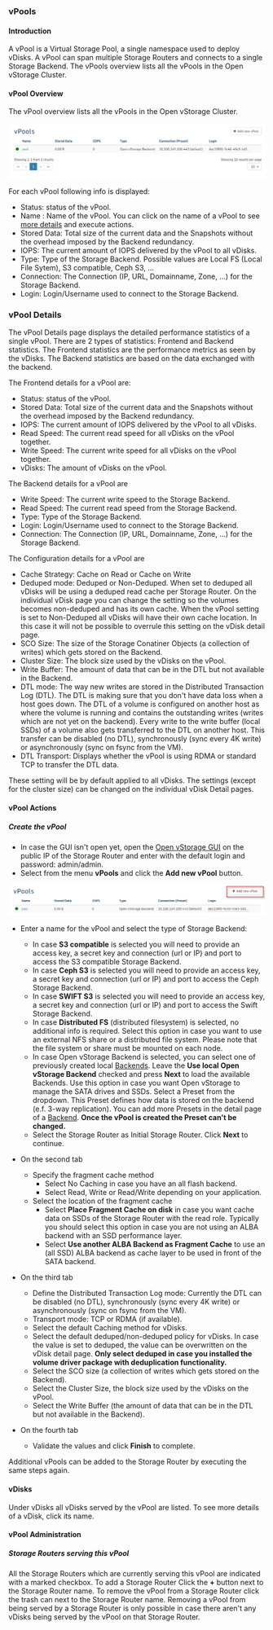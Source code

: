 ### vPools

#### Introduction

A vPool is a Virtual Storage Pool, a single namespace  used to deploy
vDisks. A vPool can span multiple Storage Routers and connects to a single
Storage Backend. The vPools overview lists all the vPools in the Open
vStorage Cluster.

#### vPool Overview

The vPool overview lists all the vPools in the Open vStorage Cluster.

![](../../Images/vpool_overview.png)


For each vPool following info is displayed:
-   Status: status of the vPool.
-   Name : Name of the vPool. You can click on the name of a vPool to
    see [more details](#details) and execute actions.
-   Stored Data: Total size of the current data and the Snapshots
    without the overhead imposed by the Backend redundancy.
-   IOPS: The current amount of IOPS delivered by the vPool to all
    vDisks.
-   Type: Type of the Storage Backend. Possible values are Local FS
    (Local File Sytem), S3 compatible, Ceph S3, ...
-   Connection: The Connection (IP, URL, Domainname, Zone, ...) for the
    Storage Backend.
-   Login: Login/Username used to connect to the Storage Backend.



### <a name="details"></a>vPool Details

The vPool Details page displays the detailed performance statistics of a
single vPool. There are 2 types of statistics: Frontend and Backend
statistics. The Frontend statistics are the performance metrics as seen
by the vDisks. The Backend statistics are based on the data exchanged with the backend.


The Frontend details for a vPool are:
-   Status: status of the vPool.
-   Stored Data: Total size of the current data and the Snapshots
    without the overhead imposed by the Backend redundancy.
-   IOPS: The current amount of IOPS delivered by the vPool to all
    vDisks.
-   Read Speed: The current read speed for all vDisks on the vPool
    together.
-   Write Speed: The current write speed for all vDisks on the vPool
    together.
-   vDisks: The amount of vDisks on the vPool.

The Backend details for a vPool are
-   Write Speed: The current write speed to the Storage Backend.
-   Read Speed: The current read speed from the Storage Backend.
-   Type: Type of the Storage Backend.
-   Login: Login/Username used to connect to the Storage Backend.
-   Connection: The Connection (IP, URL, Domainname, Zone, ...) for the
    Storage Backend.

The Configuration details for a vPool are

-   Cache Strategy: Cache on Read or Cache on Write
-   Deduped mode: Deduped or Non-Deduped. When set to deduped all vDisks will be using a deduped read cache per Storage Router. On the individual vDisk page you can change the setting so the volumes becomes non-deduped and has its own cache. When the vPool setting is set to Non-Deduped all vDisks will have their own cache location. In this case it will not be possible to overrule this setting on the vDisk detail page.
-   SCO Size: The size of the Storage Conatiner Objects (a collection of writes) which gets stored on the Backend.
-   Cluster Size: The block size used by the vDisks on the vPool.
-   Write Buffer: The amount of data that can be in the DTL but not available in the Backend.
-   DTL mode: The way new writes are stored in the Distributed Transaction Log (DTL). The DTL is making sure that you don't have data loss when a host goes down. The DTL of a volume is configured on another host as where the volume is running and contains the outstanding writes (writes which are not yet on the backend). Every write to the write buffer (local SSDs) of a volume also gets transferred to the DTL on another host. This transfer can be disabled (no DTL), synchronously (sync every 4K write) or asynchronously (sync on fsync from the VM).
-   DTL Transport: Displays whether the vPool is using RDMA or standard TCP to transfer the DTL data.

These setting will be by default applied to all vDisks. The settings (except for the cluster size) can be changed on the individual vDisk Detail pages.

#### vPool Actions

##### <a name="addvpool"></a>Create the vPool

-   In case the GUI isn't open yet, open the [Open vStorage
    GUI](Administration/usingthegui.md) on the public IP of the Storage Router and
    enter with the default login and password: admin/admin.
-   Select from the menu **vPools** and click the **Add new vPool** button.

![](../../Images/addnewvpool.png)


-   Enter a name for the vPool and select the type of Storage Backend:
    -   In case **S3 compatible** is selected you will need to provide an
        access key, a secret key and connection (url or IP) and port to
        access the S3 compatible Storage Backend.
    -   In case **Ceph S3** is selected you will need to provide an access
        key, a secret key and connection (url or IP) and port to access
        the Ceph Storage Backend.
    -   In case **SWIFT S3** is selected you will need to provide an
        access key, a secret key and connection (url or IP) and port to
        access the Swift Storage Backend.
    -   In case **Distributed FS** (distributed filesystem) is selected,
        no additional info is required. Select this option in case you
        want to use an external NFS share or a distributed file system.
        Please note that the file system or share must be mounted on
        each node.
    -   In case Open vStorage Backend is selected, you can select one of
        previously created local [Backends](backends.md). Leave the **Use
        local Open vStorage Backend** checked and press **Next** to load
        the available Backends. Use this option in case you want Open vStorage to manage the SATA drives and SSDs.
        Select a Preset from  the dropdown. This Preset defines how data is stored on the backend (e.f. 3-way replication). You can add more Presets in the detail page of a [Backend](backends.md#presets). **Once the vPool is created the Preset can't be changed.**
	-   Select the Storage Router as Initial Storage Router. Click **Next** to continue.
	
-   On the second tab
    -   Specify the fragment cache method
        - Select No Caching in case you have an all flash backend.
        - Select Read, Write or Read/Write depending on your application.
    -   Select the location of the fragment cache
        - Select **Place Fragment Cache on disk** in case you want cache data on SSDs of the Storage Router with the read role. Typically you should select this option in case you are not using an ALBA backend with an SSD performance layer.
        - Select **Use another ALBA Backend as Fragment Cache** to use an (all SSD) ALBA backend as cache layer to be used in front of the SATA backend.

-   On the third tab
    -   Define the Distributed Transaction Log mode: Currently the DTL can be disabled (no DTL), synchronously (sync every 4K write) or asynchronously (sync on fsync from the VM).
    -   Transport mode: TCP or RDMA (if available).
    -   Select the default Caching method for vDisks.
    -   Select the default deduped/non-deduped policy for vDisks. In case the value is set to deduped, the value can be overwritten on the vDisk detail page. **Only select deduped in case you installed the volume driver package with deduplication functionality.**
    -   Select the SCO size (a collection of writes which gets stored on the Backend).
    -   Select the Cluster Size, the block size used by the vDisks on the vPool.
    -   Select the Write Buffer (the amount of data that can be in the DTL but not available in the Backend).

-   On the fourth tab
    -   Validate the values and click **Finish** to complete.

Additional vPools can be added to the Storage Router by executing the
same steps again.


#### vDisks

Under vDisks all vDisks served by the vPool are listed. To see more
details of a vDisk, click its name.

#### vPool Administration

##### Storage Routers serving this vPool

All the Storage Routers which are currently serving this vPool are
indicated with a marked checkbox.  To add a Storage Router Click the **+** button next to the Storage Router name.
To remove the vPool from a Storage Router click the trash can next to the Storage Router name. Removing a vPool from being served by
a Storage Router is only possible in case there aren't any vDisks being served by
the vPool on that Storage Router.